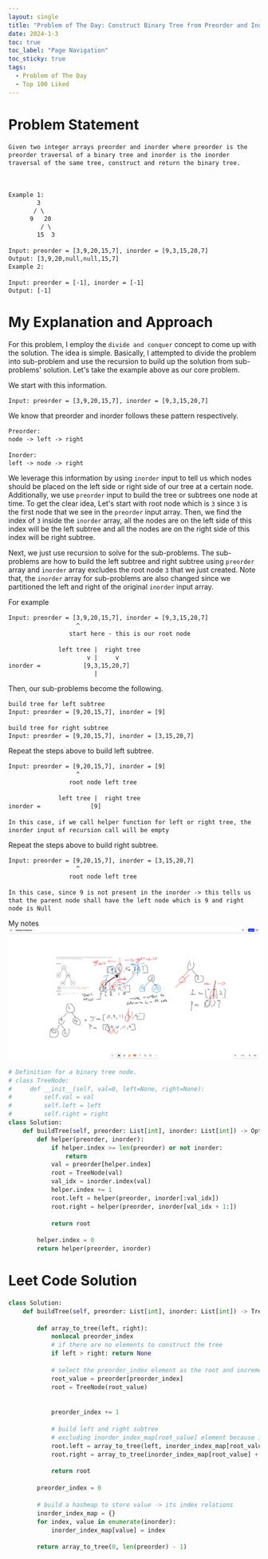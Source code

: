 ```yaml
---
layout: single
title: "Problem of The Day: Construct Binary Tree from Preorder and Inorder Traversal"
date: 2024-1-3
toc: true
toc_label: "Page Navigation"
toc_sticky: true
tags:
  - Problem of The Day
  - Top 100 Liked
---
```

# Problem Statement
```
Given two integer arrays preorder and inorder where preorder is the preorder traversal of a binary tree and inorder is the inorder traversal of the same tree, construct and return the binary tree.

 

Example 1:
        3
       / \
      9   20
         / \
        15  3

Input: preorder = [3,9,20,15,7], inorder = [9,3,15,20,7]
Output: [3,9,20,null,null,15,7]
Example 2:

Input: preorder = [-1], inorder = [-1]
Output: [-1]
```

# My Explanation and Approach
For this problem, I employ the `divide and conquer` concept to come up with the solution. The idea is simple. Basically, I attempted to divide the problem into sub-problem and use the recursion to build up the solution from sub-problems' solution. Let's take the example above as our core problem.

We start with this information.
```
Input: preorder = [3,9,20,15,7], inorder = [9,3,15,20,7]
```

We know that preorder and inorder follows these pattern respectively.
```
Preorder:
node -> left -> right

Inorder:
left -> node -> right
```

We leverage this information by using `inorder` input to tell us which nodes should be placed on the left side or right side of our tree at a certain node. Additionally, we use `preorder` input to build the tree or subtrees one node at time. To get the clear idea, Let's start with root node which is `3` since `3` is the first node that we see in the `preorder` input array. Then, we find the index of `3` inside the `inorder` array, all the nodes are on the left side of this index will be the left subtree and all the nodes are on the right side of this index will be right subtree. 

Next, we just use recursion to solve for the sub-problems. The sub-problems are how to build the left subtree and right subtree using `preorder` array and `inorder` array excludes the root node `3` that we just created. Note that, the `inorder` array for sub-problems are also changed since we partitioned the left and right of the original `inorder` input array.

For example
```
Input: preorder = [3,9,20,15,7], inorder = [9,3,15,20,7]
                   ^
                 start here - this is our root node

              left tree |  right tree
                      v |     v 
inorder =            [9,3,15,20,7]
                        |
```

Then, our sub-problems become the following.
```
build tree for left subtree 
Input: preorder = [9,20,15,7], inorder = [9]

build tree for right subtree
Input: preorder = [9,20,15,7], inorder = [3,15,20,7]
```

Repeat the steps above to build left subtree.
```
Input: preorder = [9,20,15,7], inorder = [9]
                   ^
                 root node left tree

              left tree |  right tree
inorder =              [9]

In this case, if we call helper function for left or right tree, the inorder input of recursion call will be empty
```

Repeat the steps above to build right subtree.
```
Input: preorder = [9,20,15,7], inorder = [3,15,20,7]
                   ^
                 root node left tree

In this case, since 9 is not present in the inorder -> this tells us that the parent node shall have the left node which is 9 and right node is Null
```

My notes
![note](/assets/images/2024-01-03_17-22-54-build-tree-node.png)

```python
# Definition for a binary tree node.
# class TreeNode:
#     def __init__(self, val=0, left=None, right=None):
#         self.val = val
#         self.left = left
#         self.right = right
class Solution:
    def buildTree(self, preorder: List[int], inorder: List[int]) -> Optional[TreeNode]:
        def helper(preorder, inorder):
            if helper.index >= len(preorder) or not inorder:
                return
            val = preorder[helper.index]
            root = TreeNode(val)
            val_idx = inorder.index(val)
            helper.index += 1
            root.left = helper(preorder, inorder[:val_idx])
            root.right = helper(preorder, inorder[val_idx + 1:])

            return root

        helper.index = 0
        return helper(preorder, inorder)
```
# Leet Code Solution
```python
class Solution:
    def buildTree(self, preorder: List[int], inorder: List[int]) -> TreeNode:

        def array_to_tree(left, right):
            nonlocal preorder_index
            # if there are no elements to construct the tree
            if left > right: return None

            # select the preorder_index element as the root and increment it
            root_value = preorder[preorder_index]
            root = TreeNode(root_value)


            preorder_index += 1

            # build left and right subtree
            # excluding inorder_index_map[root_value] element because it's the root
            root.left = array_to_tree(left, inorder_index_map[root_value] - 1)
            root.right = array_to_tree(inorder_index_map[root_value] + 1, right)

            return root

        preorder_index = 0

        # build a hashmap to store value -> its index relations
        inorder_index_map = {}
        for index, value in enumerate(inorder):
            inorder_index_map[value] = index

        return array_to_tree(0, len(preorder) - 1)
```